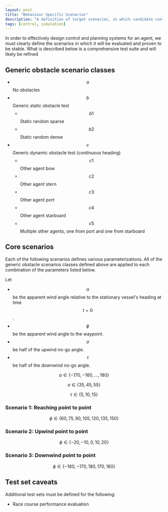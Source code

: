 ```yaml
---
layout: post
title: "Behaviour Specific Scenarios"
description: "A definition of target scenarios, in which candidate control/planning systems will be evaluated."
tags: [control, simulation]
---
```


In order to effectively design control and planning systems for an agent, we must clearly define the scenarios in which it will be evaluated and proven to be stable. What is described below is a comprehensive test suite and will likely be refined

## Generic obstacle scenario classes
- $$a$$ No obstacles
- $$b$$ Generic static obstacle test
  - $$b1$$ Static random sparse
  - $$b2$$ Static random dense
- $$c$$ Generic dynamic obstacle test (continuous heading)
  - $$c1$$ Other agent bow
  - $$c2$$ Other agent stern
  - $$c3$$ Other agent port
  - $$c4$$ Other agent starboard
  - $$c5$$ Multiple other agents, one from port and one from starboard

## Core scenarios
Each of the following scenarios defines various parameterizations. All of the generic obstacle scenarios classes defined above are applied to each combination of the parameters listed below.

Let
- $$\alpha$$ be the apparent wind angle relative to the stationary vessel's heading at time $$t = 0$$.
- $$\phi$$ be the apparent wind angle to the waypoint.
- $$\sigma$$ be half of the upwind no-go angle.
- $$\tau$$ be half of the downwind no-go angle.

$$\alpha \in \{-170, -160, \ldots, 180\}$$

$$\sigma \in \{35, 45, 55\}$$

$$\tau \in \{5, 10, 15\}$$

### Scenario 1: Reaching point to point

$$\phi \in \{60, 75, 90, 105, 120, 135, 150\}$$

### Scenario 2: Upwind point to point

$$\phi \in \{-20, -10, 0, 10, 20\}$$

### Scenario 3: Downwind point to point

$$\phi \in \{-160, -170, 180, 170, 160\}$$

## Test set caveats
Additional test sets must be defined for the following:
- Race course performance evaluation
